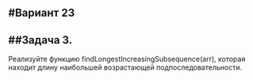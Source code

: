 #Вариант 23
---
##Задача 3.
---
Реализуйте функцию findLongestIncreasingSubsequence(arr), которая находит длину наибольшей возрастающей подпоследовательности.
